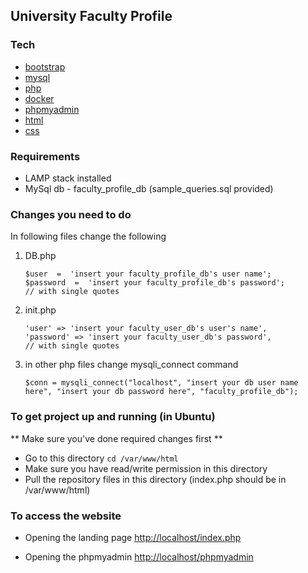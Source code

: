 
## University Faculty Profile

### Tech

* [bootstrap](https://getbootstrap.com/) 
* [mysql](https://www.mysql.com/) 
* [php](https://www.php.net/) 
* [docker](https://www.docker.com/)
* [phpmyadmin](https://www.phpmyadmin.net/) 
* [html](https://developer.mozilla.org/en-US/docs/Web/HTML)
* [css](https://developer.mozilla.org/en-US/docs/Web/CSS)

### Requirements

- LAMP stack installed
- MySql db - faculty_profile_db (sample_queries.sql provided)
 

### Changes you need to do 
In following files change the following


1. DB.php 
	```
	$user  =  'insert your faculty_profile_db's user name';
	$password  =  'insert your faculty_profile_db's password';
	// with single quotes
	```
2.  init.php 
	```
	'user' => 'insert your faculty_user_db's user's name',
	'password' => 'insert your faculty_user_db's password',
	// with single quotes
	```
3. in other php files
   change mysqli_connect command
	```
	$conn = mysqli_connect("localhost", "insert your db user name here", "insert your db password here", "faculty_profile_db");
	```


### To get project up and running (in Ubuntu)

** Make sure you've done required changes first **

- Go to this directory ```cd /var/www/html```
- Make sure you have read/write permission in this directory
- Pull the repository files in this directory (index.php should be in /var/www/html)

### To access the website

- Opening the landing page
[http://localhost/index.php](http://localhost/index.php)    

- Opening the phpmyadmin
[http://localhost/phpmyadmin](http://localhost/phpmyadmin)







